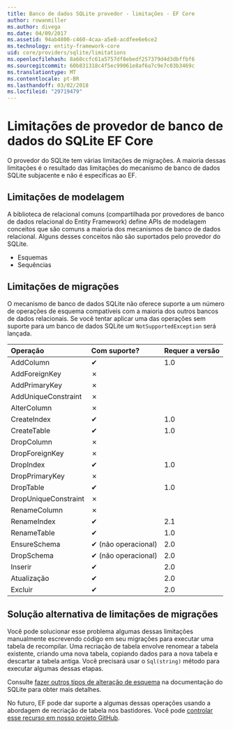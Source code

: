 ```yaml
---
title: Banco de dados SQLite provedor - limitações - EF Core
author: rowanmiller
ms.author: divega
ms.date: 04/09/2017
ms.assetid: 94ab4800-c460-4caa-a5e8-acdfee6e6ce2
ms.technology: entity-framework-core
uid: core/providers/sqlite/limitations
ms.openlocfilehash: 8a60ccfc61a5757df8ebedf257379d4d3dbffbf6
ms.sourcegitcommit: 60b831318c4f5ec99061e8af6a7c9e7c03b3469c
ms.translationtype: MT
ms.contentlocale: pt-BR
ms.lasthandoff: 03/02/2018
ms.locfileid: "29719479"
---
```

# <a name="sqlite-ef-core-database-provider-limitations"></a>Limitações de provedor de banco de dados do SQLite EF Core

O provedor do SQLite tem várias limitações de migrações. A maioria dessas limitações é o resultado das limitações do mecanismo de banco de dados SQLite subjacente e não é específicas ao EF.

## <a name="modeling-limitations"></a>Limitações de modelagem

A biblioteca de relacional comuns (compartilhada por provedores de banco de dados relacional do Entity Framework) define APIs de modelagem conceitos que são comuns a maioria dos mecanismos de banco de dados relacional. Alguns desses conceitos não são suportados pelo provedor do SQLite.

* Esquemas
* Sequências

## <a name="migrations-limitations"></a>Limitações de migrações

O mecanismo de banco de dados SQLite não oferece suporte a um número de operações de esquema compatíveis com a maioria dos outros bancos de dados relacionais. Se você tentar aplicar uma das operações sem suporte para um banco de dados SQLite um `NotSupportedException` será lançada.

| Operação            | Com suporte? | Requer a versão |
|:---------------------|:-----------|:-----------------|
| AddColumn            | ✔          | 1.0              |
| AddForeignKey        | ✗          |                  |
| AddPrimaryKey        | ✗          |                  |
| AddUniqueConstraint  | ✗          |                  |
| AlterColumn          | ✗          |                  |
| CreateIndex          | ✔          | 1.0              |
| CreateTable          | ✔          | 1.0              |
| DropColumn           | ✗          |                  |
| DropForeignKey       | ✗          |                  |
| DropIndex            | ✔          | 1.0              |
| DropPrimaryKey       | ✗          |                  |
| DropTable            | ✔          | 1.0              |
| DropUniqueConstraint | ✗          |                  |
| RenameColumn         | ✗          |                  |
| RenameIndex          | ✔          | 2.1              |
| RenameTable          | ✔          | 1.0              |
| EnsureSchema         | ✔ (não operacional)  | 2.0              |
| DropSchema           | ✔ (não operacional)  | 2.0              |
| Inserir               | ✔          | 2.0              |
| Atualização               | ✔          | 2.0              |
| Excluir               | ✔          | 2.0              |

## <a name="migrations-limitations-workaround"></a>Solução alternativa de limitações de migrações

Você pode solucionar esse problema algumas dessas limitações manualmente escrevendo código em seu migrações para executar uma tabela de recompilar. Uma recriação de tabela envolve renomear a tabela existente, criando uma nova tabela, copiando dados para a nova tabela e descartar a tabela antiga. Você precisará usar o `Sql(string)` método para executar algumas dessas etapas.

Consulte [fazer outros tipos de alteração de esquema](http://sqlite.org/lang_altertable.html#otheralter) na documentação do SQLite para obter mais detalhes.

No futuro, EF pode dar suporte a algumas dessas operações usando a abordagem de recriação de tabela nos bastidores. Você pode [controlar esse recurso em nosso projeto GitHub](https://github.com/aspnet/EntityFrameworkCore/issues/329).
